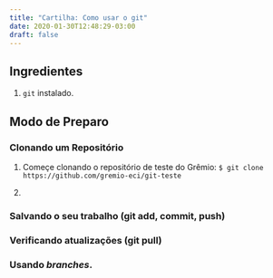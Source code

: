 ```yaml
---
title: "Cartilha: Como usar o git"
date: 2020-01-30T12:48:29-03:00
draft: false
---
```


## Ingredientes
1. `git` instalado.

## Modo de Preparo

### Clonando um Repositório
1. Começe clonando o repositório de teste do Grêmio:
`$ git clone https://github.com/gremio-eci/git-teste`

2.

### Salvando o seu trabalho (git add, commit, push)

### Verificando atualizações (git pull)

### Usando *branches*.
